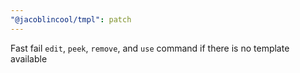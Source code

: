```yaml
---
"@jacoblincool/tmpl": patch
---
```


Fast fail `edit`, `peek`, `remove`, and `use` command if there is no template available
